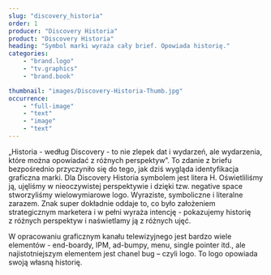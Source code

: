 ```yaml
---
slug: "discovery_historia"
order: 1
producer: "Discovery Historia"
product: "Discovery Historia"
heading: "Symbol marki wyraża cały brief. Opowiada historię."
categories:
    - "brand.logo"
    - "tv.graphics"
    - "brand.book"

thumbnail: "images/Discovery-Historia-Thumb.jpg"
occurrence:
    - "full-image"
    - "text"
    - "image"
    - "text"
---
```

„Historia - według Discovery - to nie zlepek dat i wydarzeń, ale wydarzenia, które można opowiadać z różnych perspektyw”. To zdanie z briefu bezpośrednio przyczyniło się do tego, jak dziś wygląda identyfikacja graficzna marki. Dla Discovery Historia symbolem jest litera H. Oświetliliśmy ją, ujęliśmy w nieoczywistej perspektywie i dzięki tzw. negative space stworzyliśmy wielowymiarowe logo. Wyraziste, symboliczne i literalne zarazem. Znak super dokładnie oddaje to, co było założeniem strategicznym marketera i w pełni wyraża intencję - pokazujemy historię z różnych perspektyw i naświetlamy ją z różnych ujęć.

W opracowaniu graficznym kanału telewizyjnego jest bardzo wiele elementów - end-boardy, IPM, ad-bumpy, menu, single pointer itd., ale najistotniejszym elementem jest chanel bug – czyli logo. To logo opowiada swoją własną historię.
  